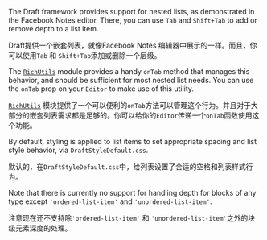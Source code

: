 The Draft framework provides support for nested lists, as demonstrated in the
Facebook Notes editor. There, you can use `Tab` and `Shift+Tab` to add or remove
depth to a list item.

Draft提供一个嵌套列表，就像Facebook Notes 编辑器中展示的一样。而且，你可以使用`Tab` 和 `Shift+Tab`添加或删除一个层级。

The [`RichUtils`](/draft-js/docs/api-reference-rich-utils.html) module provides a handy `onTab` method that manages this
behavior, and should be sufficient for most nested list needs. You can use
the `onTab` prop on your `Editor` to make use of this utility.

[`RichUtils`](/draft-js/docs/api-reference-rich-utils.html) 模块提供了一个可以便利的`onTab`方法可以管理这个行为。并且对于大部分的嵌套列表需求都是足够的。你可以给你的`Editor`传递一个`onTab`函数使用这个功能。

By default, styling is applied to list items to set appropriate spacing and
list style behavior, via `DraftStyleDefault.css`.

默认的，在`DraftStyleDefault.css`中，给列表设置了合适的空格和列表样式行为。

Note that there is currently no support for handling depth for blocks of any type
except `'ordered-list-item'` and `'unordered-list-item'`.

注意现在还不支持除`'ordered-list-item'` 和 `'unordered-list-item'`之外的块级元素深度的处理。